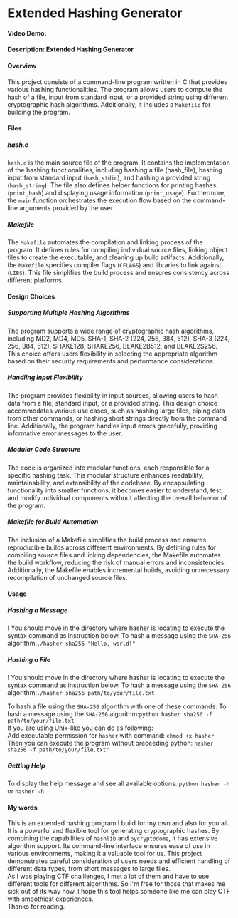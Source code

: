 # Extended Hashing Generator
#### Video Demo:  <URL HERE>
#### Description: Extended Hashing Generator
#### Overview
This project consists of a command-line program written in C that provides various hashing functionalities. The program allows users to compute the hash of a file, input from standard input, or a provided string using different cryptographic hash algorithms. Additionally, it includes a `Makefile` for building the program.

#### Files
##### hash.c
`hash.c` is the main source file of the program. It contains the implementation of the hashing functionalities, including hashing a file (hash_file), hashing input from standard input (`hash_stdin`), and hashing a provided string (`hash_string`). The file also defines helper functions for printing hashes (`print_hash`) and displaying usage information (`print_usage`). Furthermore, the `main` function orchestrates the execution flow based on the command-line arguments provided by the user.

##### Makefile
The `Makefile` automates the compilation and linking process of the program. It defines rules for compiling individual source files, linking object files to create the executable, and cleaning up build artifacts. Additionally, the `Makefile` specifies compiler flags (`CFLAGS`) and libraries to link against (`LIBS`). This file simplifies the build process and ensures consistency across different platforms.

#### Design Choices

##### Supporting Multiple Hashing Algorithms
The program supports a wide range of cryptographic hash algorithms, including MD2, MD4, MD5, SHA-1, SHA-2 (224, 256, 384, 512), SHA-3 (224, 256, 384, 512), SHAKE128, SHAKE256, BLAKE2B512, and BLAKE2S256. This choice offers users flexibility in selecting the appropriate algorithm based on their security requirements and performance considerations.

##### Handling Input Flexibility
The program provides flexibility in input sources, allowing users to hash data from a file, standard input, or a provided string. This design choice accommodates various use cases, such as hashing large files, piping data from other commands, or hashing short strings directly from the command line. Additionally, the program handles input errors gracefully, providing informative error messages to the user.

##### Modular Code Structure
The code is organized into modular functions, each responsible for a specific hashing task. This modular structure enhances readability, maintainability, and extensibility of the codebase. By encapsulating functionality into smaller functions, it becomes easier to understand, test, and modify individual components without affecting the overall behavior of the program.

##### Makefile for Build Automation
The inclusion of a Makefile simplifies the build process and ensures reproducible builds across different environments. By defining rules for compiling source files and linking dependencies, the Makefile automates the build workflow, reducing the risk of manual errors and inconsistencies. Additionally, the Makefile enables incremental builds, avoiding unnecessary recompilation of unchanged source files.

#### Usage
##### Hashing a Message
! You should move in the directory where hasher is locating to execute the syntax command as instruction below.
To hash a message using the `SHA-256` algorithm:`./hasher sha256 "Hello, world!"`<br>

##### Hashing a File
! You should move in the directory where hasher is locating to execute the syntax command as instruction below.
To hash a message using the `SHA-256` algorithm:`./hasher sha256 path/to/your/file.txt`<br>

To hash a file using the `SHA-256` algorithm with one of these commands:
To hash a message using the `SHA-256` algorithm:`python hasher sha256 -f path/to/your/file.txt`<br>
If you are using Unix-like you can do as following:<br>
Add executable permission for `hasher` with command: `chmod +x hasher`<br>
Then you can execute the program without preceeding python: `hasher sha256 -f path/to/your/file.txt"`

##### Getting Help
To display the help message and see all available options:
`python hasher -h` or `hasher -h`

#### My words
This is an extended hashing program I build for my own and also for you all. It is a powerful and flexible tool for generating cryptographic hashes. By combining the capabilities of `hashlib` and `pycryptodome`, it has extensive algorithm support. Its command-line interface ensures ease of use in various environments, making it a valuable tool for us. This project demonstrates careful consideration of users needs and efficient handling of different data types, from short messages to large files.
<br>
As I was playing CTF challlenges, I met a lot of them and have to use different tools for different algorithms. So I'm free for those that makes me sick out of its way now. I hope this tool helps someone like me can play CTF with smoothiest experiences.<br>
Thanks for reading.
